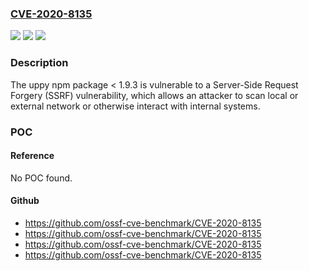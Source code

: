 ### [CVE-2020-8135](https://cve.mitre.org/cgi-bin/cvename.cgi?name=CVE-2020-8135)
![](https://img.shields.io/static/v1?label=Product&message=uppy&color=blue)
![](https://img.shields.io/static/v1?label=Version&message=n%2Fa&color=blue)
![](https://img.shields.io/static/v1?label=Vulnerability&message=Server-Side%20Request%20Forgery%20(SSRF)%20(CWE-918)&color=brighgreen)

### Description

The uppy npm package < 1.9.3 is vulnerable to a Server-Side Request Forgery (SSRF) vulnerability, which allows an attacker to scan local or external network or otherwise interact with internal systems.

### POC

#### Reference
No POC found.

#### Github
- https://github.com/ossf-cve-benchmark/CVE-2020-8135
- https://github.com/ossf-cve-benchmark/CVE-2020-8135
- https://github.com/ossf-cve-benchmark/CVE-2020-8135
- https://github.com/ossf-cve-benchmark/CVE-2020-8135


